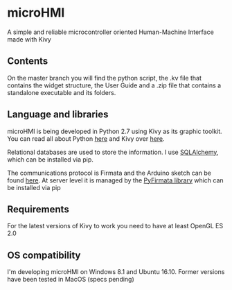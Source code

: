 # microHMI
A simple and reliable microcontroller oriented Human-Machine Interface made with Kivy 

## Contents

On the master branch you will find the python script, the .kv file that contains the widget structure, the User Guide and a .zip file that contains a standalone executable and its folders.

## Language and libraries

microHMI is being developed in Python 2.7 using Kivy as its graphic toolkit. You can read all about Python [here](https://www.python.org/) and Kivy over [here](https://kivy.org/#home). 

Relational databases are used to store the information. I use [SQLAlchemy](https://www.sqlalchemy.org/), which can be installed via pip.

The communications protocol is Firmata and the Arduino sketch can be found [here](https://www.arduino.cc/en/Reference/Firmata). At server level it is managed by the [PyFirmata library](https://github.com/tino/pyFirmata) which can be installed via pip

## Requirements

For the latest versions of Kivy to work you need to have at least OpenGL ES 2.0 

## OS compatibility

I'm developing microHMI on Windows 8.1 and Ubuntu 16.10. Former versions have been tested in MacOS (specs pending)



